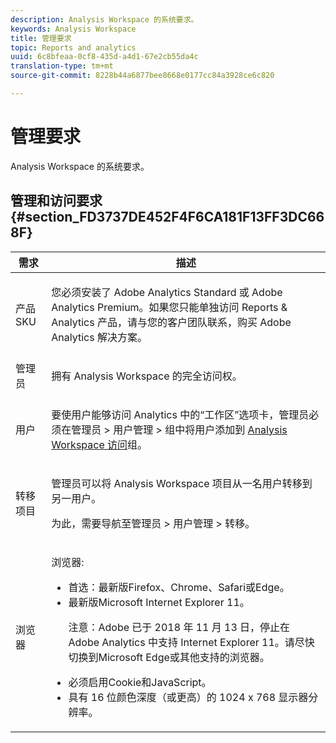 ```yaml
---
description: Analysis Workspace 的系统要求。
keywords: Analysis Workspace
title: 管理要求
topic: Reports and analytics
uuid: 6c8bfeaa-0cf8-435d-a4d1-67e2cb55da4c
translation-type: tm+mt
source-git-commit: 8228b44a6877bee8668e0177cc84a3928ce6c820

---
```



# 管理要求

Analysis Workspace 的系统要求。

## 管理和访问要求 {#section_FD3737DE452F4F6CA181F13FF3DC668F}

<table id="table_3065772701A64D4EB5F175100A60F284"> 
 <thead> 
  <tr> 
   <th colname="col1" class="entry"> 需求 </th> 
   <th colname="col2" class="entry"> 描述 </th> 
  </tr>
 </thead>
 <tbody> 
  <tr> 
   <td colname="col1"> 产品SKU </td> 
   <td colname="col2"> <p> 您必须安装了 <span class="keyword">Adobe Analytics Standard</span> 或 <span class="keyword">Adobe Analytics</span> Premium。如果您只能单独访问 Reports &amp; Analytics 产品，请与您的客户团队联系，购买 <span class="keyword">Adobe Analytics</span> 解决方案。 </p> </td> 
  </tr> 
  <tr> 
   <td colname="col1"> 管理员 </td> 
   <td colname="col2"> <p>拥有 Analysis Workspace 的完全访问权。 </p> </td> 
  </tr> 
  <tr> 
   <td colname="col1"> 用户 </td> 
   <td colname="col2"> <p>要使用户能够访问 Analytics 中的“工作区”选项卡，管理员必须在<span class="uicontrol">管理员</span> &gt; <span class="uicontrol">用户管理</span> &gt; <span class="uicontrol">组</span>中将用户添加到 <a href="https://marketing.adobe.com/resources/help/en_US/reference/groups.html"  >Analysis Workspace 访问</a>组。 </p> </td> 
  </tr> 
  <tr> 
   <td colname="col1"> 转移项目 </td> 
   <td colname="col2"> <p>管理员可以将 <span class="wintitle">Analysis Workspace</span> 项目从一名用户转移到另一用户。 </p> <p>为此，需要导航至<span class="uicontrol">管理员</span> &gt; <span class="uicontrol">用户管理</span> &gt; <span class="uicontrol">转移</span>。 </p> </td> 
  </tr> 
  <tr> 
   <td colname="col1"> 浏览器 </td> 
   <td colname="col2"> <p> 浏览器: </p> 
    <ul id="ul_B10D000F38DC44F68E2909B483E58FE0"> 
     <li id="li_5A905B0F5342443B96433FDBB1015CA9">首选：最新版Firefox、Chrome、Safari或Edge。 </li> 
     <li id="li_75D6560CE77748B6B2A794B374E3C6F8"> 最新版Microsoft Internet Explorer 11。 <p> 注意：Adobe 已于 2018 年 11 月 13 日，停止在 Adobe Analytics 中支持 Internet Explorer 11。请尽快切换到Microsoft Edge或其他支持的浏览器。</p> </li> 
    </ul> 
    <ul id="ul_74DD135CDAEF40A28DCCE927212B4163"> 
     <li id="li_385DCC2B725E4FDBAE75F57E96889B2E"> 必须启用Cookie和JavaScript。 </li> 
     <li id="li_AE8D64267EC74C5290CB5793FB0C04D1">具有 16 位颜色深度（或更高）的 1024 x 768 显示器分辨率。 </li> 
    </ul> </td> 
  </tr> 
 </tbody> 
</table>

